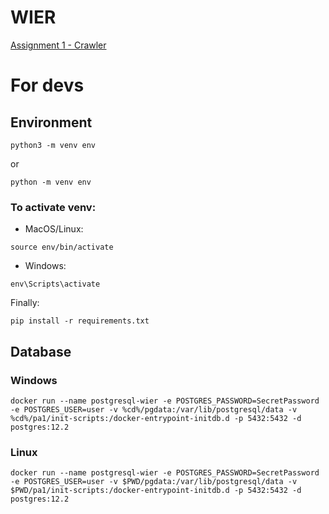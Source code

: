 # WIER

[Assignment 1 - Crawler](./pa1)


# For devs

## Environment

```
python3 -m venv env
```
or
```
python -m venv env
```

### To activate venv:

- MacOS/Linux:
```
source env/bin/activate
```

- Windows:
```
env\Scripts\activate
```

Finally:
```
pip install -r requirements.txt
```

## Database

### Windows
```
docker run --name postgresql-wier -e POSTGRES_PASSWORD=SecretPassword -e POSTGRES_USER=user -v %cd%/pgdata:/var/lib/postgresql/data -v %cd%/pa1/init-scripts:/docker-entrypoint-initdb.d -p 5432:5432 -d postgres:12.2
```

### Linux

```
docker run --name postgresql-wier -e POSTGRES_PASSWORD=SecretPassword -e POSTGRES_USER=user -v $PWD/pgdata:/var/lib/postgresql/data -v $PWD/pa1/init-scripts:/docker-entrypoint-initdb.d -p 5432:5432 -d postgres:12.2
```
